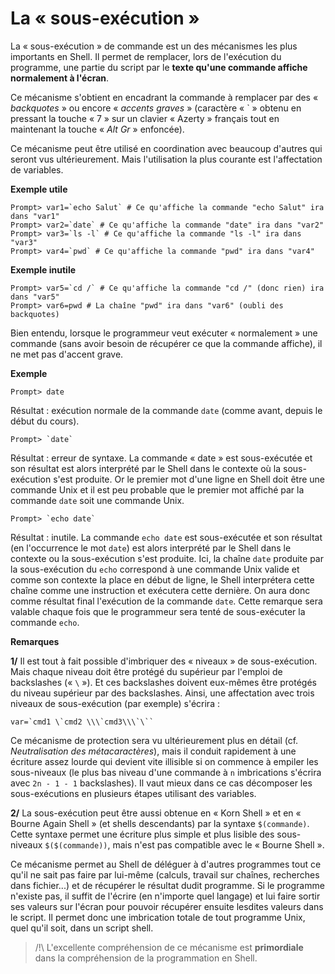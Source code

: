 # La « sous-exécution »

La « sous-exécution » de commande est un des mécanismes les plus importants en Shell. Il permet de remplacer, lors de l'exécution du programme, une partie du script par le __texte qu'une commande affiche normalement à l'écran__.

Ce mécanisme s'obtient en encadrant la commande à remplacer par des « _backquotes_ » ou encore « _accents graves_ » (caractère « ` » obtenu en pressant la touche « 7 » sur un clavier « Azerty » français tout en maintenant la touche « _Alt Gr_ » enfoncée).

Ce mécanisme peut être utilisé en coordination avec beaucoup d'autres qui seront vus ultérieurement. Mais l'utilisation la plus courante est l'affectation de variables.

__Exemple utile__

```shell
Prompt> var1=`echo Salut` # Ce qu'affiche la commande "echo Salut" ira dans "var1" 
Prompt> var2=`date` # Ce qu'affiche la commande "date" ira dans "var2" 
Prompt> var3=`ls -l` # Ce qu'affiche la commande "ls -l" ira dans "var3" 
Prompt> var4=`pwd` # Ce qu'affiche la commande "pwd" ira dans "var4"
```

__Exemple inutile__

```shell
Prompt> var5=`cd /` # Ce qu'affiche la commande "cd /" (donc rien) ira dans "var5" 
Prompt> var6=pwd # La chaîne "pwd" ira dans "var6" (oubli des backquotes)
```

Bien entendu, lorsque le programmeur veut exécuter « normalement » une commande (sans avoir besoin de récupérer ce que la commande affiche), il ne met pas d'accent grave.

__Exemple__

```shell
Prompt> date
```

Résultat : exécution normale de la commande `date` (comme avant, depuis le début du cours).

```shell
Prompt> `date`
```

Résultat : erreur de syntaxe. La commande « date » est sous-exécutée et son résultat est alors interprété par le Shell dans le contexte où la sous-exécution s'est produite. Or le premier mot d'une ligne en Shell doit être une commande Unix et il est peu probable que le premier mot affiché par la commande `date` soit une commande Unix.

```shell
Prompt> `echo date`
```

Résultat : inutile. La commande `echo date` est sous-exécutée et son résultat (en l'occurrence le mot `date`) est alors interprété par le Shell dans le contexte ou la sous-exécution s'est produite. Ici, la chaîne `date` produite par la sous-exécution du `echo` correspond à une commande Unix valide et comme son contexte la place en début de ligne, le Shell interprétera cette chaîne comme une instruction et exécutera cette dernière. On aura donc comme résultat final l'exécution de la commande `date`. Cette remarque sera valable chaque fois que le programmeur sera tenté de sous-exécuter la commande `echo`.

__Remarques__

__1/__ Il est tout à fait possible d'imbriquer des « niveaux » de sous-exécution. Mais chaque niveau doit être protégé du supérieur par l'emploi de backslashes (« `\` »). Et ces backslashes doivent eux-mêmes être protégés du niveau supérieur par des backslashes. Ainsi, une affectation avec trois niveaux de sous-exécution (par exemple) s'écrira : 

```shell
var=`cmd1 \`cmd2 \\\`cmd3\\\`\``
```

Ce mécanisme de protection sera vu ultérieurement plus en détail (cf. _Neutralisation des métacaractères_), mais il conduit rapidement à une écriture assez lourde qui devient vite illisible si on commence à empiler les sous-niveaux (le plus bas niveau d'une commande à `n` imbrications s'écrira avec `2n - 1 - 1` backslashes). Il vaut mieux dans ce cas décomposer les sous-exécutions en plusieurs étapes utilisant des variables.

__2/__ La sous-exécution peut être aussi obtenue en « Korn Shell » et en « Bourne Again Shell » (et shells descendants) par la syntaxe `$(commande)`. Cette syntaxe permet une écriture plus simple et plus lisible des sous-niveaux `$($(commande))`, mais n'est pas compatible avec le « Bourne Shell ».

Ce mécanisme permet au Shell de déléguer à d'autres programmes tout ce qu'il ne sait pas faire par lui-même (calculs, travail sur chaînes, recherches dans fichier...) et de récupérer le résultat dudit programme. Si le programme n'existe pas, il suffit de l'écrire (en n'importe quel langage) et lui faire sortir ses valeurs sur l'écran pour pouvoir récupérer ensuite lesdites valeurs dans le script. Il permet donc une imbrication totale de tout programme Unix, quel qu'il soit, dans un script shell.

> /!\ L'excellente compréhension de ce mécanisme est __primordiale__ dans la compréhension de la programmation en Shell.
